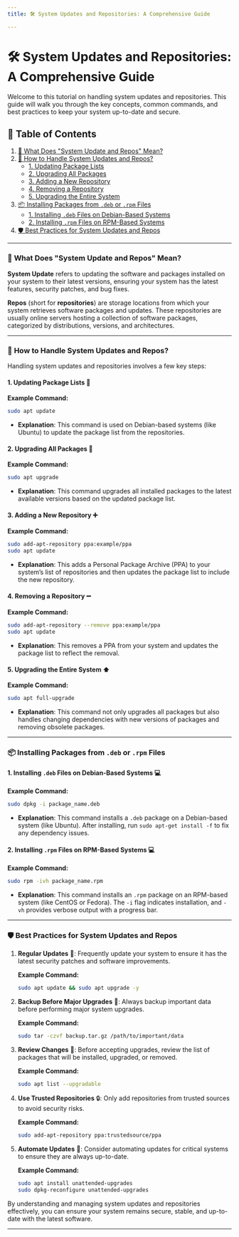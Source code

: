 ```yaml
--- 
title: 🛠️ System Updates and Repositories: A Comprehensive Guide

---
```


# 🛠️ **System Updates and Repositories: A Comprehensive Guide**

Welcome to this tutorial on handling system updates and repositories. This guide will walk you through the key concepts, common commands, and best practices to keep your system up-to-date and secure.

## 📑 **Table of Contents**

1. [🚀 What Does "System Update and Repos" Mean?](#-what-does-system-update-and-repos-mean)
2. [🔄 How to Handle System Updates and Repos?](#-how-to-handle-system-updates-and-repos)
   - [1. Updating Package Lists](#1-updating-package-lists)
   - [2. Upgrading All Packages](#2-upgrading-all-packages)
   - [3. Adding a New Repository](#3-adding-a-new-repository)
   - [4. Removing a Repository](#4-removing-a-repository)
   - [5. Upgrading the Entire System](#5-upgrading-the-entire-system)
3. [📦 Installing Packages from `.deb` or `.rpm` Files](#-installing-packages-from-deb-or-rpm-files)
   - [1. Installing `.deb` Files on Debian-Based Systems](#1-installing-deb-files-on-debian-based-systems)
   - [2. Installing `.rpm` Files on RPM-Based Systems](#2-installing-rpm-files-on-rpm-based-systems)
4. [🛡️ Best Practices for System Updates and Repos](#-best-practices-for-system-updates-and-repos)

---

### 🚀 **What Does "System Update and Repos" Mean?**

**System Update** refers to updating the software and packages installed on your system to their latest versions, ensuring your system has the latest features, security patches, and bug fixes.

**Repos** (short for **repositories**) are storage locations from which your system retrieves software packages and updates. These repositories are usually online servers hosting a collection of software packages, categorized by distributions, versions, and architectures.

---

### 🔄 **How to Handle System Updates and Repos?**

Handling system updates and repositories involves a few key steps:

#### **1. Updating Package Lists** 📝

**Example Command:**

```bash
sudo apt update
```

- **Explanation**: This command is used on Debian-based systems (like Ubuntu) to update the package list from the repositories.

#### **2. Upgrading All Packages** 🔄

**Example Command:**

```bash
sudo apt upgrade
```

- **Explanation**: This command upgrades all installed packages to the latest available versions based on the updated package list.

#### **3. Adding a New Repository** ➕

**Example Command:**

```bash
sudo add-apt-repository ppa:example/ppa
sudo apt update
```

- **Explanation**: This adds a Personal Package Archive (PPA) to your system’s list of repositories and then updates the package list to include the new repository.

#### **4. Removing a Repository** ➖

**Example Command:**

```bash
sudo add-apt-repository --remove ppa:example/ppa
sudo apt update
```

- **Explanation**: This removes a PPA from your system and updates the package list to reflect the removal.

#### **5. Upgrading the Entire System** ⬆️

**Example Command:**

```bash
sudo apt full-upgrade
```

- **Explanation**: This command not only upgrades all packages but also handles changing dependencies with new versions of packages and removing obsolete packages.

---

### 📦 **Installing Packages from `.deb` or `.rpm` Files**

#### **1. Installing `.deb` Files on Debian-Based Systems** 💻

**Example Command:**

```bash
sudo dpkg -i package_name.deb
```

- **Explanation**: This command installs a `.deb` package on a Debian-based system (like Ubuntu). After installing, run `sudo apt-get install -f` to fix any dependency issues.

#### **2. Installing `.rpm` Files on RPM-Based Systems** 💻

**Example Command:**

```bash
sudo rpm -ivh package_name.rpm
```

- **Explanation**: This command installs an `.rpm` package on an RPM-based system (like CentOS or Fedora). The `-i` flag indicates installation, and `-vh` provides verbose output with a progress bar.

---

### 🛡️ **Best Practices for System Updates and Repos**

1. **Regular Updates** 🔄: Frequently update your system to ensure it has the latest security patches and software improvements.

   **Example Command:**

   ```bash
   sudo apt update && sudo apt upgrade -y
   ```

2. **Backup Before Major Upgrades** 💾: Always backup important data before performing major system upgrades.

   **Example Command:**

   ```bash
   sudo tar -czvf backup.tar.gz /path/to/important/data
   ```

3. **Review Changes** 👀: Before accepting upgrades, review the list of packages that will be installed, upgraded, or removed.

   **Example Command:**

   ```bash
   sudo apt list --upgradable
   ```

4. **Use Trusted Repositories** 🔒: Only add repositories from trusted sources to avoid security risks.

   **Example Command:**

   ```bash
   sudo add-apt-repository ppa:trustedsource/ppa
   ```

5. **Automate Updates** 🤖: Consider automating updates for critical systems to ensure they are always up-to-date.

   **Example Command:**

   ```bash
   sudo apt install unattended-upgrades
   sudo dpkg-reconfigure unattended-upgrades
   ```

By understanding and managing system updates and repositories effectively, you can ensure your system remains secure, stable, and up-to-date with the latest software.

---
